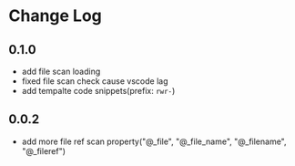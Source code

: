 # Change Log

## 0.1.0

- add file scan loading
- fixed file scan check cause vscode lag
- add tempalte code snippets(prefix: `rwr-`)

## 0.0.2

- add more file ref scan property("@_file", "@_file_name", "@_filename", "@_fileref")